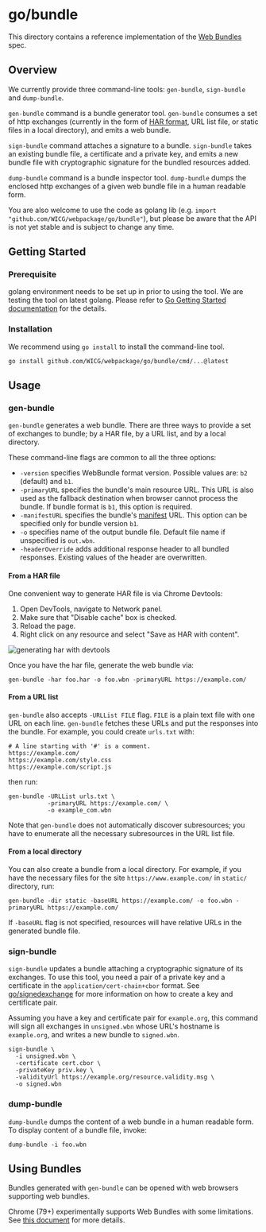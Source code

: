 # go/bundle
This directory contains a reference implementation of the [Web
Bundles](https://wicg.github.io/webpackage/draft-yasskin-wpack-bundled-exchanges.html)
spec.

## Overview
We currently provide three command-line tools: `gen-bundle`, `sign-bundle` and `dump-bundle`.

`gen-bundle` command is a bundle generator tool. `gen-bundle` consumes a set of http exchanges (currently in the form of [HAR format](https://w3c.github.io/web-performance/specs/HAR/Overview.html), URL list file, or static files in a local directory), and emits a web bundle.

`sign-bundle` command attaches a signature to a bundle. `sign-bundle` takes an existing bundle file, a certificate and a private key, and emits a new bundle file with cryptographic signature for the bundled resources added.

`dump-bundle` command is a bundle inspector tool. `dump-bundle` dumps the enclosed http exchanges of a given web bundle file in a human readable form.

You are also welcome to use the code as golang lib (e.g. `import "github.com/WICG/webpackage/go/bundle"`), but please be aware that the API is not yet stable and is subject to change any time.

## Getting Started

### Prerequisite
golang environment needs to be set up in prior to using the tool. We are testing the tool on latest golang. Please refer to [Go Getting Started documentation](https://golang.org/doc/install) for the details.

### Installation
We recommend using `go install` to install the command-line tool.

```
go install github.com/WICG/webpackage/go/bundle/cmd/...@latest
```

## Usage

### gen-bundle
`gen-bundle` generates a web bundle. There are three ways to provide a set of exchanges to bundle; by a HAR file, by a URL list, and by a local directory.

These command-line flags are common to all the three options:

- `-version` specifies WebBundle format version. Possible values are: `b2` (default) and `b1`.
- `-primaryURL` specifies the bundle's main resource URL. This URL is also used as the fallback destination when browser cannot process the bundle. If bundle format is `b1`, this option is required.
- `-manifestURL` specifies the bundle's [manifest](https://www.w3.org/TR/appmanifest/) URL. This option can be specified only for bundle version `b1`.
- `-o` specifies name of the output bundle file. Default file name if unspecified is `out.wbn`.
- `-headerOverride` adds additional response header to all bundled responses. Existing values of the header are overwritten.

#### From a HAR file

One convenient way to generate HAR file is via Chrome Devtools:

1. Open DevTools, navigate to Network panel.
2. Make sure that "Disable cache" box is checked.
3. Reload the page.
4. Right click on any resource and select "Save as HAR with content".

![generating har with devtools](https://raw.githubusercontent.com/WICG/webpackage/main/go/bundle/har-devtools.png)

Once you have the har file, generate the web bundle via:
```
gen-bundle -har foo.har -o foo.wbn -primaryURL https://example.com/
```

#### From a URL list

`gen-bundle` also accepts `-URLList FILE` flag. `FILE` is a plain text file with one URL on each line. `gen-bundle` fetches these URLs and put the responses into the bundle. For example, you could create `urls.txt` with:

```
# A line starting with '#' is a comment.
https://example.com/
https://example.com/style.css
https://example.com/script.js
```
then run:
```
gen-bundle -URLList urls.txt \
           -primaryURL https://example.com/ \
           -o example_com.wbn
```

Note that `gen-bundle` does not automatically discover subresources; you have to enumerate all the necessary subresources in the URL list file.

#### From a local directory

You can also create a bundle from a local directory. For example, if you have the necessary files for the site `https://www.example.com/` in `static/` directory, run:
```
gen-bundle -dir static -baseURL https://example.com/ -o foo.wbn -primaryURL https://example.com/
```

If `-baseURL` flag is not specified, resources will have relative URLs in the generated bundle file.

### sign-bundle
`sign-bundle` updates a bundle attaching a cryptographic signature of its exchanges. To use this tool, you need a pair of a private key and a certificate in the `application/cert-chain+cbor` format. See [go/signedexchange](../signedexchange/README.md) for more information on how to create a key and certificate pair.

Assuming you have a key and certificate pair for `example.org`, this command will sign all exchanges in `unsigned.wbn` whose URL's hostname is `example.org`, and writes a new bundle to `signed.wbn`.

```
sign-bundle \
  -i unsigned.wbn \
  -certificate cert.cbor \
  -privateKey priv.key \
  -validityUrl https://example.org/resource.validity.msg \
  -o signed.wbn
```

### dump-bundle
`dump-bundle` dumps the content of a web bundle in a human readable form. To
display content of a bundle file, invoke:
```
dump-bundle -i foo.wbn
```

## Using Bundles
Bundles generated with `gen-bundle` can be opened with web browsers supporting web bundles.

Chrome (79+) experimentally supports Web Bundles with some limitations. See [this document](https://chromium.googlesource.com/chromium/src/+/refs/heads/master/content/browser/web_package/using_web_bundles.md) for more details.
